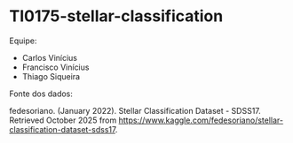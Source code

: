 # TI0175-stellar-classification

Equipe: 

- Carlos Vinícius 
- Francisco Vinícius 
- Thiago Siqueira

Fonte dos dados:

fedesoriano. (January 2022). Stellar Classification Dataset - SDSS17. Retrieved October 2025 from https://www.kaggle.com/fedesoriano/stellar-classification-dataset-sdss17.
